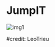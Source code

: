 # JumpIT

![img1](https://user-images.githubusercontent.com/19384830/42063622-28698a54-7af8-11e8-9d9f-a5cbbf3e8ca2.jpg)

#credit: LeoTrieu
